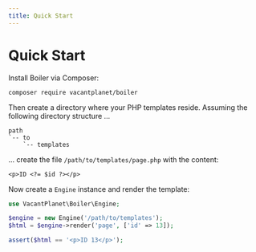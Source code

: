 ```yaml
---
title: Quick Start
---
```

Quick Start
===========

Install Boiler via Composer:

```shell
composer require vacantplanet/boiler
```

Then create a directory where your PHP templates reside. 
Assuming the following directory structure ...

```text
path
`-- to
	`-- templates
```

... create the file `/path/to/templates/page.php` with the content:
	
	<p>ID <?= $id ?></p>

Now create a `Engine` instance and render the template:

```php
use VacantPlanet\Boiler\Engine;

$engine = new Engine('/path/to/templates');
$html = $engine->render('page', ['id' => 13]);

assert($html == '<p>ID 13</p>');
```

